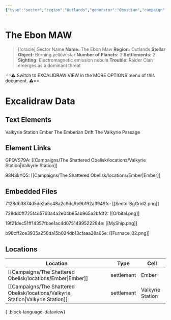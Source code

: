 ```yaml
---
{"type":"sector","region":"Outlands","generator":"Obsidian","campaign":"The Shattered Obelisk","dg-publish":true,"permalink":"/campaigns/the-shattered-obelisk/locations/the-ebon-maw/","dgPassFrontmatter":true,"noteIcon":""}
---
```


# The Ebon MAW


<div class="transclusion internal-embed is-loaded"><div class="markdown-embed">



> [!oracle] Sector Name
>  **Name:** The Ebon Maw
> **Region:** Outlands
> **Stellar Object:** Burning yellow star
> **Number of Planets:** 3
> **Settlements:** 2
> **Sighting:** Electromagnetic emission nebula 
> **Trouble**: Raider Clan emerges as a dominant threat


</div></div>





<div class="transclusion internal-embed is-loaded"><div class="markdown-embed">




==⚠  Switch to EXCALIDRAW VIEW in the MORE OPTIONS menu of this document. ⚠==


# Excalidraw Data
## Text Elements
Valkyrie Station 
Ember 
The Emberian Drift 
The Valkyrie Passage 
## Element Links
GPQVS79A: [[Campaigns/The Shattered Obelisk/locations/Valkyrie Station\|Valkyrie Station]]

98NSkYQ5: [[Campaigns/The Shattered Obelisk/locations/Ember\|Ember]]

## Embedded Files
7128db3874d5de2a5c48a2c9dc9b9b192a3949fc: [[SectorBgGrid2.png]]

728dd0ff725f4d5763a4a2e04b85ab965a2bfdf2: [[Orbital.png]]

19f21dec51ff14357fbae1ac4d0751499522284e: [[MyShip.png]]

b98cff2ce3935a258da15b024db13cfaaa38a65e: [[Furnace_02.png]]



</div></div>

## Locations


| Location                                                                            | Type       | Cell             |
| ----------------------------------------------------------------------------------- | ---------- | ---------------- |
| [[Campaigns/The Shattered Obelisk/locations/Ember\|Ember]]                       | settlement | Ember            |
| [[Campaigns/The Shattered Obelisk/locations/Valkyrie Station\|Valkyrie Station]] | settlement | Valkyrie Station |

{ .block-language-dataview}